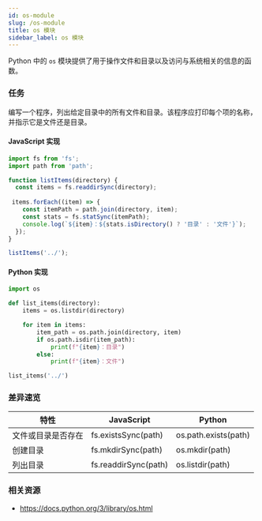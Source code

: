```yaml
---
id: os-module
slug: /os-module
title: os 模块
sidebar_label: os 模块
---
```


Python 中的 `os` 模块提供了用于操作文件和目录以及访问与系统相关的信息的函数。

### 任务

编写一个程序，列出给定目录中的所有文件和目录。该程序应打印每个项的名称，并指示它是文件还是目录。

#### JavaScript 实现
```javascript
import fs from 'fs';
import path from 'path';

function listItems(directory) {
  const items = fs.readdirSync(directory);
 
 items.forEach((item) => {
    const itemPath = path.join(directory, item);
    const stats = fs.statSync(itemPath);
    console.log(`${item}：${stats.isDirectory() ? '目录' : '文件'}`);
  });
}

listItems('../');
```

#### Python 实现
```python
import os

def list_items(directory):
    items = os.listdir(directory)

    for item in items:
        item_path = os.path.join(directory, item)
        if os.path.isdir(item_path):
            print(f"{item}：目录")
        else:
            print(f"{item}：文件")

list_items('../')
```

### 差异速览

| 特性 | JavaScript | Python |
|---------|------------|--------|
| 文件或目录是否存在 | fs.existsSync(path) | os.path.exists(path) |
| 创建目录 | fs.mkdirSync(path) | os.mkdir(path) |
| 列出目录 | fs.readdirSync(path) | os.listdir(path) |

### 相关资源

- https://docs.python.org/3/library/os.html


